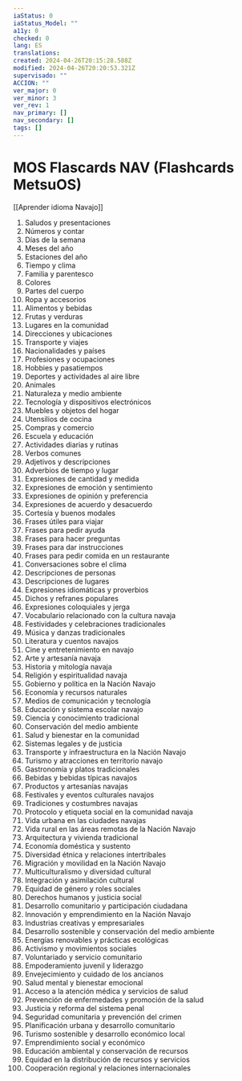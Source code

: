 ```yaml
---
iaStatus: 0
iaStatus_Model: ""
a11y: 0
checked: 0
lang: ES
translations: 
created: 2024-04-26T20:15:28.588Z
modified: 2024-04-26T20:20:53.321Z
supervisado: ""
ACCION: ""
ver_major: 0
ver_minor: 3
ver_rev: 1
nav_primary: []
nav_secondary: []
tags: []
---
```

# MOS Flascards NAV (Flashcards MetsuOS)

[[Aprender idioma Navajo]]

1. Saludos y presentaciones
2. Números y contar
3. Días de la semana
4. Meses del año
5. Estaciones del año
6. Tiempo y clima
7. Familia y parentesco
8. Colores
9. Partes del cuerpo
10. Ropa y accesorios
11. Alimentos y bebidas
12. Frutas y verduras
13. Lugares en la comunidad
14. Direcciones y ubicaciones
15. Transporte y viajes
16. Nacionalidades y países
17. Profesiones y ocupaciones
18. Hobbies y pasatiempos
19. Deportes y actividades al aire libre
20. Animales
21. Naturaleza y medio ambiente
22. Tecnología y dispositivos electrónicos
23. Muebles y objetos del hogar
24. Utensilios de cocina
25. Compras y comercio
26. Escuela y educación
27. Actividades diarias y rutinas
28. Verbos comunes
29. Adjetivos y descripciones
30. Adverbios de tiempo y lugar
31. Expresiones de cantidad y medida
32. Expresiones de emoción y sentimiento
33. Expresiones de opinión y preferencia
34. Expresiones de acuerdo y desacuerdo
35. Cortesía y buenos modales
36. Frases útiles para viajar
37. Frases para pedir ayuda
38. Frases para hacer preguntas
39. Frases para dar instrucciones
40. Frases para pedir comida en un restaurante
41. Conversaciones sobre el clima
42. Descripciones de personas
43. Descripciones de lugares
44. Expresiones idiomáticas y proverbios
45. Dichos y refranes populares
46. Expresiones coloquiales y jerga
47. Vocabulario relacionado con la cultura navaja
48. Festividades y celebraciones tradicionales
49. Música y danzas tradicionales
50. Literatura y cuentos navajos
51. Cine y entretenimiento en navajo
52. Arte y artesanía navaja
53. Historia y mitología navaja
54. Religión y espiritualidad navaja
55. Gobierno y política en la Nación Navajo
56. Economía y recursos naturales
57. Medios de comunicación y tecnología
58. Educación y sistema escolar navajo
59. Ciencia y conocimiento tradicional
60. Conservación del medio ambiente
61. Salud y bienestar en la comunidad
62. Sistemas legales y de justicia
63. Transporte y infraestructura en la Nación Navajo
64. Turismo y atracciones en territorio navajo
65. Gastronomía y platos tradicionales
66. Bebidas y bebidas típicas navajos
67. Productos y artesanías navajas
68. Festivales y eventos culturales navajos
69. Tradiciones y costumbres navajas
70. Protocolo y etiqueta social en la comunidad navaja
71. Vida urbana en las ciudades navajas
72. Vida rural en las áreas remotas de la Nación Navajo
73. Arquitectura y vivienda tradicional
74. Economía doméstica y sustento
75. Diversidad étnica y relaciones intertribales
76. Migración y movilidad en la Nación Navajo
77. Multiculturalismo y diversidad cultural
78. Integración y asimilación cultural
79. Equidad de género y roles sociales
80. Derechos humanos y justicia social
81. Desarrollo comunitario y participación ciudadana
82. Innovación y emprendimiento en la Nación Navajo
83. Industrias creativas y empresariales
84. Desarrollo sostenible y conservación del medio ambiente
85. Energías renovables y prácticas ecológicas
86. Activismo y movimientos sociales
87. Voluntariado y servicio comunitario
88. Empoderamiento juvenil y liderazgo
89. Envejecimiento y cuidado de los ancianos
90. Salud mental y bienestar emocional
91. Acceso a la atención médica y servicios de salud
92. Prevención de enfermedades y promoción de la salud
93. Justicia y reforma del sistema penal
94. Seguridad comunitaria y prevención del crimen
95. Planificación urbana y desarrollo comunitario
96. Turismo sostenible y desarrollo económico local
97. Emprendimiento social y económico
98. Educación ambiental y conservación de recursos
99. Equidad en la distribución de recursos y servicios
100. Cooperación regional y relaciones internacionales
